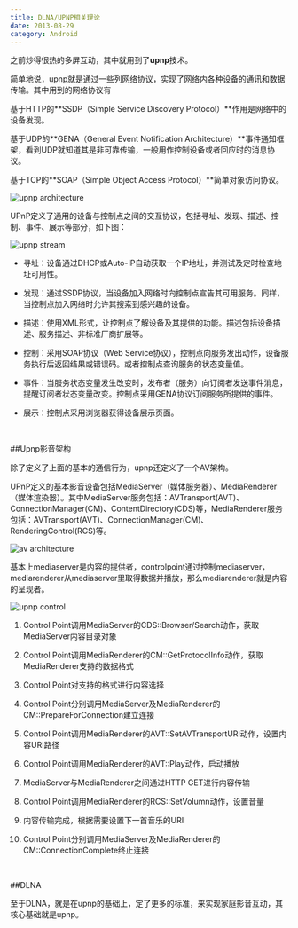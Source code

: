 ```yaml
---
title: DLNA/UPNP相关理论
date: 2013-08-29 
category: Android
---
```


之前炒得很热的多屏互动，其中就用到了**upnp**技术。

简单地说，upnp就是通过一些列网络协议，实现了网络内各种设备的通讯和数据传输。其中用到的网络协议有
<!-- excerpt -->

基于HTTP的**SSDP（Simple Service Discovery Protocol）**作用是网络中的设备发现。

基于UDP的**GENA（General Event Notification Architecture）**事件通知框架，看到UDP就知道其是非可靠传输，一般用作控制设备或者回应时的消息协议。

基于TCP的**SOAP（Simple Object Access Protocol）**简单对象访问协议。

![upnp architecture](/images/upnp/upnp.jpg)

UPnP定义了通用的设备与控制点之间的交互协议，包括寻址、发现、描述、控制、事件、展示等部分，如下图：

![upnp stream](/images/upnp/upnp_stream.jpg)

* 寻址：设备通过DHCP或Auto-IP自动获取一个IP地址，并测试及定时检查地址可用性。

* 发现：通过SSDP协议，当设备加入网络时向控制点宣告其可用服务。同样，当控制点加入网络时允许其搜索到感兴趣的设备。

* 描述：使用XML形式，让控制点了解设备及其提供的功能。描述包括设备描述、服务描述、非标准厂商扩展等。

* 控制：采用SOAP协议（Web Service协议），控制点向服务发出动作，设备服务执行后返回结果或错误码。或者控制点查询服务的状态变量值。

* 事件：当服务状态变量发生改变时，发布者（服务）向订阅者发送事件消息，提醒订阅者状态变量改变。控制点采用GENA协议订阅服务所提供的事件。

* 展示：控制点采用浏览器获得设备展示页面。

<br/>

##Upnp影音架构

除了定义了上面的基本的通信行为，upnp还定义了一个AV架构。

UPnP定义的基本影音设备包括MediaServer（媒体服务器）、MediaRenderer（媒体渲染器）。其中MediaServer服务包括：AVTransport(AVT)、ConnectionManager(CM)、ContentDirectory(CDS)等，MediaRenderer服务包括：AVTransport(AVT)、ConnectionManager(CM)、RenderingControl(RCS)等。

![av architecture](/images/upnp/upnp_av.jpg)

基本上mediaserver是内容的提供者，controlpoint通过控制mediaserver，mediarenderer从mediaserver里取得数据并播放，那么mediarenderer就是内容的呈现者。

![upnp control](/images/upnp/upnp_control.jpg)

1. Control Point调用MediaServer的CDS::Browser/Search动作，获取MediaServer内容目录对象

2. Control Point调用MediaRenderer的CM::GetProtocolInfo动作，获取MediaRenderer支持的数据格式

3. Control Point对支持的格式进行内容选择

4. Control Point分别调用MediaServer及MediaRenderer的CM::PrepareForConnection建立连接

5. Control Point调用MediaRenderer的AVT::SetAVTransportURI动作，设置内容URI路径

6. Control Point调用MediaRenderer的AVT::Play动作，启动播放

7. MediaServer与MediaRenderer之间通过HTTP GET进行内容传输

8. Control Point调用MediaRenderer的RCS::SetVolumn动作，设置音量

9. 内容传输完成，根据需要设置下一首音乐的URI

10. Control Point分别调用MediaServer及MediaRenderer的CM::ConnectionComplete终止连接

<br/>

##DLNA

至于DLNA，就是在upnp的基础上，定了更多的标准，来实现家庭影音互动，其核心基础就是upnp。
